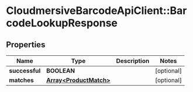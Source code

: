 # CloudmersiveBarcodeApiClient::BarcodeLookupResponse

## Properties
Name | Type | Description | Notes
------------ | ------------- | ------------- | -------------
**successful** | **BOOLEAN** |  | [optional] 
**matches** | [**Array&lt;ProductMatch&gt;**](ProductMatch.md) |  | [optional] 



